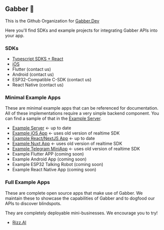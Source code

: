 ## Gabber 👋

This is the Github Organization for [Gabber.Dev](https://gabber.dev)

Here you'll find SDKs and example projects for integrating Gabber APIs into your app.

### SDKs

- [Typescript SDKS + React](https://github.com/gabber-dev/sdks-ts)
- [iOS](https://github.com/gabber-dev/sdk-swift)
- Flutter (contact us)
- Android (contact us)
- ESP32-Compatible C-SDK (contact us)
- React Native (contact us)

### Minimal Example Apps
These are minimal example apps that can be referenced for documentation.
All of these implementations require a very simple backend component. You can find a sample of that in the [Example Server](https://github.com/gabber-dev/example-server).

- [Example Server](https://github.com/gabber-dev/example-server) <- up to date
- [Example iOS App](https://github.com/gabber-dev/example-iOS) <- uses old version of realtime SDK
- [Example React/NextJS App](https://github.com/gabber-dev/example-next-js) <- up to date
- [Example Nuxt App](https://github.com/gabber-dev/example-nuxt) <- uses old version of realtime SDK
- [Example Telegram MiniApp](https://github.com/gabber-dev/example-telegram-miniapp) <- uses old version of realtime SDK
- Example Flutter APP (coming soon)
- Example Android App (coming soon)
- Example ESP32 Talking Robot (coming soon)
- Example React Native App (coming soon)

### Full Example Apps
These are complete open source apps that make use of Gabber.
We maintain these to showcase the capabilities of Gabber and to dogfood our APIs
to discover blindspots.

They are completely deployable mini-businesses. We encourage you to try!

- [Rizz.AI](https://github.com/gabber-dev/example-app-rizz-ai)
